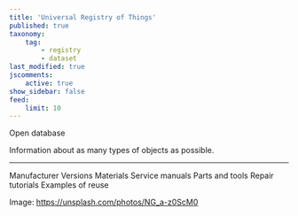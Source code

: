```yaml
---
title: 'Universal Registry of Things'
published: true
taxonomy:
    tag:
        - registry
        - dataset
last_modified: true
jscomments:
    active: true
show_sidebar: false
feed:
    limit: 10
---
```


Open database

Information about as many types of objects as possible.

---

Manufacturer
Versions
Materials
Service manuals
Parts and tools
Repair tutorials
Examples of reuse

Image: https://unsplash.com/photos/NG_a-z0ScM0
